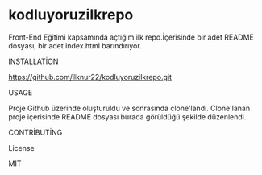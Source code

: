 # kodluyoruzilkrepo
  

Front-End Eğitimi kapsamında açtığım ilk repo.İçerisinde bir adet README dosyası, bir adet index.html barındırıyor.


INSTALLATİON

https://github.com/ilknur22/kodluyoruzilkrepo.git


USAGE


Proje Github üzerinde oluşturuldu ve sonrasında clone'landı. Clone'lanan proje içerisinde README dosyası burada görüldüğü şekilde düzenlendi.

CONTRİBUTİNG

License

MIT
